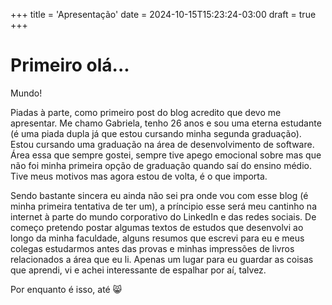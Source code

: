 +++
title = 'Apresentação'
date = 2024-10-15T15:23:24-03:00
draft = true
+++

# Primeiro olá...

Mundo!

Piadas à parte, como primeiro post do blog acredito que devo me apresentar. Me chamo Gabriela, tenho 26 anos e sou uma eterna estudante (é uma piada dupla já que estou cursando minha segunda graduação). Estou cursando uma graduação na área de desenvolvimento de software. Área essa que sempre gostei, sempre tive apego emocional sobre mas que não foi minha primeira opção de graduação quando saí do ensino médio. Tive meus motivos mas agora estou de volta, é o que importa.

Sendo bastante sincera eu ainda não sei pra onde vou com esse blog (é minha primeira tentativa de ter um), a príncipio esse será meu cantinho na internet à parte do mundo corporativo do LinkedIn e das redes sociais. De começo pretendo postar algumas textos de estudos que desenvolvi ao longo da minha faculdade, alguns resumos que escrevi para eu e meus colegas estudarmos antes das provas e minhas impressões de livros relacionados a área que eu li. Apenas um lugar para eu guardar as coisas que aprendi, vi e achei interessante de espalhar por aí, talvez.

Por enquanto é isso, até 😸